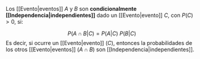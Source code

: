 
Los [[Evento|eventos]] $A$ y $B$ son **condicionalmente [[Independencia|independientes]]** dado un [[Evento|evento]] $C$, con $P(C)>0$, si: 

$$P(A\cap B\vert C) = P(A\vert C)\ P(B\vert C)$$ 
Es decir, si ocurre un [[Evento|evento]] ($C$), entonces la probabilidades de los otros [[Evento|eventos]] ($A\cap B$) son [[Independencia|independientes]]. 
